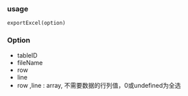 ### usage
```
exportExcel(option)
```
### Option
- tableID
- fileName
- row
- line
- row ,line : array, 不需要数据的行列值，0或undefined为全选

